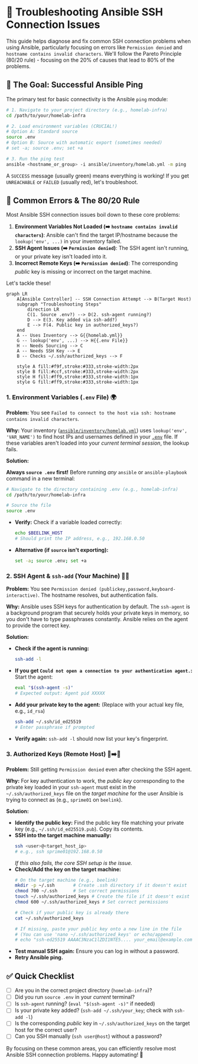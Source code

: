 # 🔑 Troubleshooting Ansible SSH Connection Issues

This guide helps diagnose and fix common SSH connection problems when using Ansible, particularly focusing on errors like `Permission denied` and `hostname contains invalid characters`. We'll follow the Pareto Principle (80/20 rule) - focusing on the 20% of causes that lead to 80% of the problems.

## 🎯 The Goal: Successful Ansible Ping

The primary test for basic connectivity is the Ansible `ping` module:

```bash
# 1. Navigate to your project directory (e.g., homelab-infra)
cd /path/to/your/homelab-infra

# 2. Load environment variables (CRUCIAL!)
# Option A: Standard source
source .env
# Option B: Source with automatic export (sometimes needed)
# set -a; source .env; set +a

# 3. Run the ping test
ansible <hostname_or_group> -i ansible/inventory/homelab.yml -m ping
```

A `SUCCESS` message (usually green) means everything is working! If you get `UNREACHABLE` or `FAILED` (usually red), let's troubleshoot.

## 🚨 Common Errors & The 80/20 Rule

Most Ansible SSH connection issues boil down to these core problems:

1.  **Environment Variables Not Loaded (➡️ `hostname contains invalid characters`)**: Ansible can't find the target IP/hostname because the `lookup('env', ...)` in your inventory failed.
2.  **SSH Agent Issues (➡️ `Permission denied`)**: The SSH agent isn't running, or your private key isn't loaded into it.
3.  **Incorrect Remote Keys (➡️ `Permission denied`)**: The corresponding *public* key is missing or incorrect on the target machine.

Let's tackle these!

```mermaid
graph LR
    A[Ansible Controller] -- SSH Connection Attempt --> B(Target Host)
    subgraph "Troubleshooting Steps"
        direction LR
        C(1. Source .env?) --> D(2. ssh-agent running?)
        D --> E(3. Key added via ssh-add?)
        E --> F(4. Public key in authorized_keys?)
    end
    A -- Uses Inventory --> G{{homelab.yml}}
    G -- lookup('env', ...) --> H{{.env File}}
    H -- Needs Sourcing --> C
    A -- Needs SSH Key --> E
    B -- Checks ~/.ssh/authorized_keys --> F

    style A fill:#f9f,stroke:#333,stroke-width:2px
    style B fill:#ccf,stroke:#333,stroke-width:2px
    style H fill:#ff9,stroke:#333,stroke-width:1px
    style G fill:#ff9,stroke:#333,stroke-width:1px
```

### 1. Environment Variables (`.env` File) 🌍

**Problem:** You see `Failed to connect to the host via ssh: hostname contains invalid characters`.

**Why:** Your inventory ([`ansible/inventory/homelab.yml`](../ansible/inventory/homelab.yml)) uses `lookup('env', 'VAR_NAME')` to find host IPs and usernames defined in your [`.env`](../.env) file. If these variables aren't loaded into your *current terminal session*, the lookup fails.

**Solution:**

**Always `source .env` first!** Before running *any* `ansible` or `ansible-playbook` command in a new terminal:

```bash
# Navigate to the directory containing .env (e.g., homelab-infra)
cd /path/to/your/homelab-infra

# Source the file
source .env
```
*   **Verify:** Check if a variable loaded correctly:
    ```bash
    echo $BEELINK_HOST
    # Should print the IP address, e.g., 192.168.0.50
    ```
*   **Alternative (if `source` isn't exporting):**
    ```bash
    set -a; source .env; set +a
    ```

### 2. SSH Agent & `ssh-add` (Your Machine) 🕵️‍♂️

**Problem:** You see `Permission denied (publickey,password,keyboard-interactive)`. The hostname resolves, but authentication fails.

**Why:** Ansible uses SSH keys for authentication by default. The `ssh-agent` is a background program that securely holds your private keys in memory, so you don't have to type passphrases constantly. Ansible relies on the agent to provide the correct key.

**Solution:**

*   **Check if the agent is running:**
    ```bash
    ssh-add -l
    ```
*   **If you get `Could not open a connection to your authentication agent.`:** Start the agent:
    ```bash
    eval "$(ssh-agent -s)"
    # Expected output: Agent pid XXXXX
    ```
*   **Add your private key to the agent:** (Replace with your actual key file, e.g., `id_rsa`)
    ```bash
    ssh-add ~/.ssh/id_ed25519
    # Enter passphrase if prompted
    ```
*   **Verify again:** `ssh-add -l` should now list your key's fingerprint.

### 3. Authorized Keys (Remote Host) 🔑➡️🚪

**Problem:** Still getting `Permission denied` even after checking the SSH agent.

**Why:** For key authentication to work, the *public key* corresponding to the private key loaded in your `ssh-agent` must exist in the `~/.ssh/authorized_keys` file on the *target machine* for the user Ansible is trying to connect as (e.g., `sprime01` on `beelink`).

**Solution:**

*   **Identify the public key:** Find the public key file matching your private key (e.g., `~/.ssh/id_ed25519.pub`). Copy its contents.
*   **SSH into the target machine manually:**
    ```bash
    ssh <user>@<target_host_ip>
    # e.g., ssh sprime01@192.168.0.50
    ```
    *If this *also* fails, the core SSH setup is the issue.*
*   **Check/Add the key on the target machine:**
    ```bash
    # On the target machine (e.g., beelink)
    mkdir -p ~/.ssh       # Create .ssh directory if it doesn't exist
    chmod 700 ~/.ssh      # Set correct permissions
    touch ~/.ssh/authorized_keys # Create the file if it doesn't exist
    chmod 600 ~/.ssh/authorized_keys # Set correct permissions

    # Check if your public key is already there
    cat ~/.ssh/authorized_keys

    # If missing, paste your public key onto a new line in the file
    # (You can use 'nano ~/.ssh/authorized_keys' or echo/append)
    # echo "ssh-ed25519 AAAAC3NzaC1lZDI1NTE5.... your_email@example.com" >> ~/.ssh/authorized_keys
    ```
*   **Test manual SSH again:** Ensure you can log in without a password.
*   **Retry Ansible ping.**

## ✅ Quick Checklist

- [ ] Are you in the correct project directory (`homelab-infra`)?
- [ ] Did you run `source .env` in your *current* terminal?
- [ ] Is `ssh-agent` running? (`eval "$(ssh-agent -s)"` if needed)
- [ ] Is your private key added? (`ssh-add ~/.ssh/your_key`; check with `ssh-add -l`)
- [ ] Is the corresponding *public* key in `~/.ssh/authorized_keys` on the target host for the correct user?
- [ ] Can you SSH manually (`ssh user@host`) without a password?

By focusing on these common areas, you can efficiently resolve most Ansible SSH connection problems. Happy automating! 🚀
